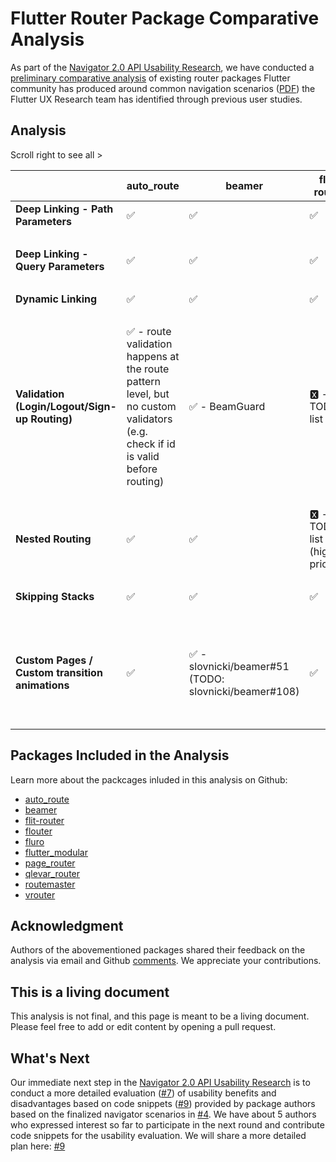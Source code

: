 # Flutter Router Package Comparative Analysis  
As part of the [Navigator 2.0 API Usability Research](https://github.com/flutter/uxr/wiki/Navigator-2.0-API-Usability-Research), we have conducted a [preliminary comparative analysis](https://github.com/flutter/uxr/issues/13) of existing router packages Flutter community has produced around common navigation scenarios ([PDF](https://github.com/flutter/uxr/blob/master/nav2-usability/storyboards/%5BPublic%5D%20Flutter%20Navigator%20Scenarios%20Storyboards%20v2.pdf)) the Flutter UX Research team has identified through previous user studies.  
  
## Analysis  
Scroll right to see all >

  | auto_route | beamer | flit-router | flouter | fluro | flutter_modular | page_router | qlevar_router | routemaster | vrouter
-- | -- | -- | -- | -- | -- | -- | -- | -- | -- | --
**Deep Linking - Path Parameters** | ✅ | ✅ | ✅ | ✅ | ✅ | ✅ | ✅ | ✅ | ✅ | ✅
  | | | | | | | | | | | [code snippet](https://github.com/lulupointu/vrouter_navigator_scenarios/blob/main/lib/path_parameters.dart)
**Deep Linking - Query Parameters** | ✅ | ✅ | ✅ | ✅ | ✅ | ✅ | 🆇 | ✅ | ✅ | ✅
  | | | | | | | | | | | [code snippet](https://github.com/lulupointu/vrouter_navigator_scenarios/blob/main/lib/query_parameters.dart)
**Dynamic Linking** | ✅ | ✅ | ✅ | ✅ | ✅ | ✅ | ✅ | ✅ | ✅ | ✅
  | | | | | | | | | | | [code snippets](https://github.com/lulupointu/vrouter_navigator_scenarios/blob/main/lib/dynamic_linking.dart)
**Validation (Login/Logout/Sign-up Routing)** | ✅ - route validation happens at the route pattern level, but no custom validators (e.g. check if id is valid before routing) | ✅ - BeamGuard | 🆇 - in TODO list | 🆇 | 🆇 - in TODO list | ✅ | ✅ - no way to specify "default" route when validation fails (e.g. go to login/ screen if user is logged out) | ✅ | ✅ | ✅- VNavigationGuard
  | | | | | | | | | | | [code snippets](https://github.com/lulupointu/vrouter_navigator_scenarios/blob/main/lib/login_logout.dart)
**Nested Routing** | ✅ | ✅ | 🆇 - in TODO list (highest priority) | 🆇 - in TODO list | 🆇 - in TODO list | ✅ | 🆇 | ✅ | ✅ | ✅
  | | | | | | | | | | | [code snippets](https://github.com/lulupointu/vrouter_navigator_scenarios/blob/main/lib/nested_routing.dart)
**Skipping Stacks** | ✅ | ✅ | ✅ | ✅ | 🆇 | 🆇 | ✅ | ✅ | ✅ | ✅
  | | | | | | | | | | | [code snippets](https://github.com/lulupointu/vrouter_navigator_scenarios/blob/main/lib/skipping_stacks.dart)
**Custom Pages / Custom transition animations** | ✅ | ✅ - slovnicki/beamer#51 (TODO: slovnicki/beamer#108) | ✅ | ✅ | ✅ | ✅ | ✅ | ✅ | ✅ | ✅- Custom transitions are supported, but custom Page objects aren't (it currently hard-codes MaterialPage)
  | | | | | | | | | | | 

## Packages Included in the Analysis  
Learn more about the packcages inluded in this analysis on Github:  
  
- [auto_route](https://github.com/Milad-Akarie/auto_route_library)
- [beamer](https://github.com/slovnicki/beamer)
- [flit-router](https://github.com/polyflection/flit_router)
- [flouter](https://github.com/Kleak/flouter)
- [fluro](https://github.com/lukepighetti/fluro)
- [flutter_modular](https://github.com/Flutterando/modular)
- [page_router](https://github.com/johnpryan/page_router)
- [qlevar_router](https://github.com/SchabanBo/qlevar_router)
- [routemaster](https://github.com/tomgilder/routemaster)
- [vrouter](https://github.com/lulupointu/vrouter)
 
## Acknowledgment  
Authors of the abovementioned packages shared their feedback on the analysis via email and Github [comments](https://github.com/flutter/uxr/issues/13). We appreciate your contributions.  
  
## This is a living document
This analysis is not final, and this page is meant to be a living document. Please feel free to add or edit content by opening a pull request.  
  
## What's Next  
Our immediate next step in the [Navigator 2.0 API Usability Research](https://github.com/flutter/uxr/wiki/Navigator-2.0-API-Usability-Research) is to conduct a more detailed evaluation ([#7](https://github.com/flutter/uxr/issues/7)) of usability benefits and disadvantages based on code snippets ([#9](https://github.com/flutter/uxr/issues/9)) provided by package authors based on the finalized navigator scenarios in [#4](https://github.com/flutter/uxr/issues/4). We have about 5 authors who expressed interest so far to participate in the next round and contribute code snippets for the usability evaluation. We will share a more detailed plan here: [#9](https://github.com/flutter/uxr/issues/9)
